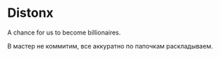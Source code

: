 # Distonx
A chance for us to become billionaires.

В мастер не коммитим, все аккуратно по папочкам раскладываем.
